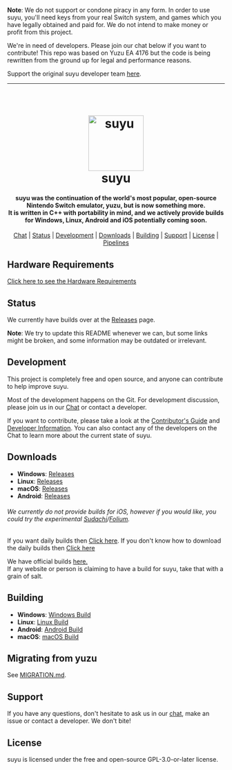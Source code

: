 <!--
SPDX-FileCopyrightText: 2023 yuzu Emulator Project
SPDX-FileCopyrightText: 2024 suyu Emulator Project
SPDX-License-Identifier: GPL-3.0-or-later
-->

**Note**: We do not support or condone piracy in any form. In order to use suyu, you'll need keys from your real Switch system, and games which you have legally obtained and paid for. We do not intend to make money or profit from this project.

We're in need of developers. Please join our chat below if you want to contribute!
This repo was based on Yuzu EA 4176 but the code is being rewritten from the ground up for legal and performance reasons.

Support the original suyu developer team [here](https://discord.gg/79B6wqFPnc).

<hr />

<h1 align="center">
  <br>
  <a href="https://suyu.dev"><img src="dist/readme/suyu__Logo-Pill.svg" alt="suyu" height="128"></a>
  <br>
  <b>suyu</b>
  <br>
</h1>

<h4 align="center"><b>suyu</b> was the continuation of the world's most popular, open-source Nintendo Switch emulator, yuzu, but is now something more.
<br>
It is written in C++ with portability in mind, and we actively provide builds for Windows, Linux, Android and iOS potentially coming soon.

</h4>

<p align="center">
  <a href="https://chat.suyu.dev">Chat</a> |
  <a href="#status">Status</a> |
  <a href="#development">Development</a> |
  <a href="#downloads">Downloads</a> |
  <a href="#building">Building</a> |
  <a href="#support">Support</a> |
  <a href="#license">License</a> |
  <a href="https://git.suyu.dev/suyu/suyu/actions">Pipelines</a>
</p>

## Hardware Requirements
[Click here to see the Hardware Requirements](https://git.suyu.dev/suyu/suyu/wiki/Hardware-Requirements)

## Status

We currently have builds over at the [Releases](https://git.suyu.dev/suyu/suyu/releases) page.

**Note**: We try to update this README whenever we can, but some links might be broken, and some information may be outdated or irrelevant.

## Development

This project is completely free and open source, and anyone can contribute to help improve suyu.

Most of the development happens on the Git. For development discussion, please join us in our [Chat](https://chat.suyu.dev) or contact a developer.

If you want to contribute, please take a look at the [Contributor's Guide](https://git.suyu.dev/suyu/suyu/wiki/Contributing) and [Developer Information](https://git.suyu.dev/suyu/suyu/wiki/Developer-Information).
You can also contact any of the developers on the Chat to learn more about the current state of suyu.

## Downloads

* __Windows__: [Releases](https://git.suyu.dev/suyu/suyu/releases)
* __Linux__: [Releases](https://git.suyu.dev/suyu/suyu/releases)
* __macOS__: [Releases](https://git.suyu.dev/suyu/suyu/releases)
* __Android__: [Releases](https://git.suyu.dev/suyu/suyu/releases)
###### We currently do not provide builds for iOS, however if you would like, you could try the experimental [Sudachi](https://github.com/emuPlace/Sudachi/releases)/[Folium](https://github.com/jarrodnorwell/Folium/releases).

If you want daily builds then [Click here](https://git.suyu.dev/suyu/suyu/actions).
If you don't know how to download the daily builds then [Click here](https://git.suyu.dev/suyu/suyu/raw/branch/dev/img/daily-builds.png)

We have official builds [here.](https://git.suyu.dev/suyu/suyu/releases)<br>If any website or person is claiming to have a build for suyu, take that with a grain of salt.

## Building

* __Windows__: [Windows Build](https://git.suyu.dev/suyu/suyu/wiki/Building-For-Windows)
* __Linux__: [Linux Build](https://git.suyu.dev/suyu/suyu/wiki/Building-For-Linux)
* __Android__: [Android Build](https://git.suyu.dev/suyu/suyu/wiki/Building-For-Android)
* __macOS__: [macOS Build](https://git.suyu.dev/suyu/suyu/wiki/Building-for-macOS)

## Migrating from yuzu

See [MIGRATION.md](MIGRATION.md).


## Support

If you have any questions, don't hesitate to ask us in our [chat](https://chat.suyu.dev), make an issue or contact a developer. We don't bite!


## License

suyu is licensed under the free and open-source GPL-3.0-or-later license.
